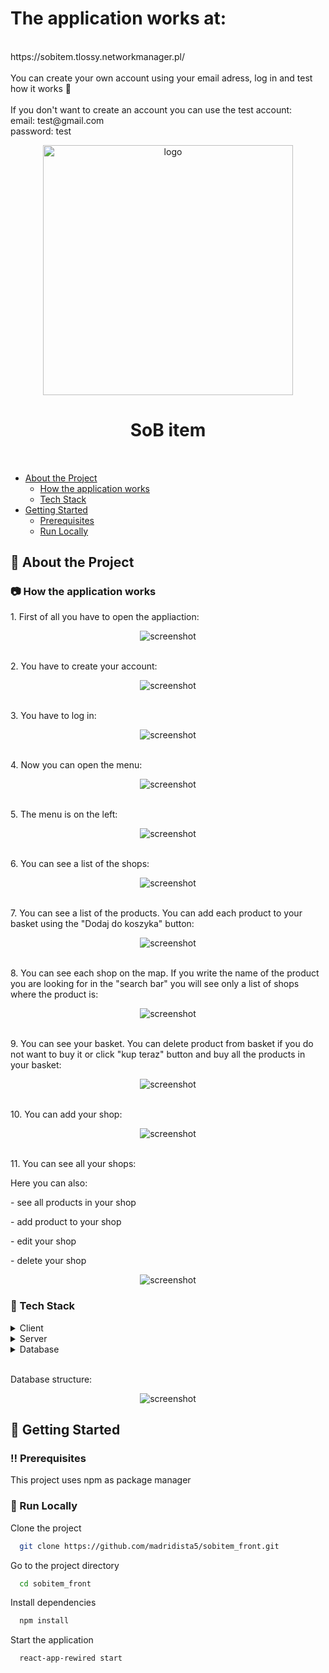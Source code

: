 <h1>The application works at:</h1>
<br>
https://sobitem.tlossy.networkmanager.pl/
<br>
<br>
You can create your own account using your email adress, log in and test how it works 🙂
<br>
<br>
If you don't want to create an account you can use the test account:
<br>
email: test@gmail.com
<br>
password: test


<div align="center">

  <a href="https://sobitem.tlossy.networkmanager.pl" target="_blank"><img src="https://raw.githubusercontent.com/madridista5/madridista5/main/1_0_GIF_0.GIF" alt="logo" width="400" height="auto" /></a>
  <h1>SoB item</h1>
 
<h4>
    
  </h4>
</div>

<br />


- [About the Project](#star2-about-the-project)
  * [How the application works](#camera-How-the-application-works)
  * [Tech Stack](#space_invader-tech-stack)
- [Getting Started](#toolbox-getting-started)
  * [Prerequisites](#bangbang-prerequisites)
  * [Run Locally](#running-run-locally)

  

<!-- About the Project -->
## :star2: About the Project


<!-- Screenshots -->
### :camera: How the application works

<p>1. First of all you have to open the appliaction:</p>
<div align="center"> 
  <img src="https://github.com/madridista5/sobitem_front/blob/main/1.png" alt="screenshot" />
</div>

<br>
<p>2. You have to create your account:</p>
<div align="center"> 
  <img src="https://github.com/madridista5/sobitem_front/blob/main/2.png" alt="screenshot" />
</div>

<br>
<p>3. You have to log in:</p>
<div align="center"> 
  <img src="https://github.com/madridista5/sobitem_front/blob/main/3.png" alt="screenshot" />
</div>

<br>
<p>4. Now you can open the menu:</p>
<div align="center"> 
  <img src="https://github.com/madridista5/sobitem_front/blob/main/4.png" alt="screenshot" />
</div>

<br>
<p>5. The menu is on the left:</p>
<div align="center"> 
  <img src="https://github.com/madridista5/sobitem_front/blob/main/5.png" alt="screenshot" />
</div>

<br>
<p>6. You can see a list of the shops:</p>
<div align="center"> 
  <img src="https://github.com/madridista5/sobitem_front/blob/main/6.png" alt="screenshot" />
</div>

<br>
<p>7. You can see a list of the products. You can add each product to your basket using the "Dodaj do koszyka" button:</p>
<div align="center"> 
  <img src="https://github.com/madridista5/sobitem_front/blob/main/7.png" alt="screenshot" />
</div>

<br>
<p>8. You can see each shop on the map. If you write the name of the product you are looking for in the "search bar" you will see only a list of shops where the product is:</p>
<div align="center"> 
  <img src="https://github.com/madridista5/sobitem_front/blob/main/8.png" alt="screenshot" />
</div>

<br>
<p>9. You can see your basket. You can delete product from basket if you do not want to buy it or click "kup teraz" button and buy all the products in your basket:</p>
<div align="center"> 
  <img src="https://github.com/madridista5/sobitem_front/blob/main/9.png" alt="screenshot" />
</div>

<br>
<p>10. You can add your shop:</p>
<div align="center"> 
  <img src="https://github.com/madridista5/sobitem_front/blob/main/10.png" alt="screenshot" />
</div>

<br>
<p>11. You can see all your shops:</p>
<p>Here you can also:</p>
<p> - see all products in your shop </p>
<p> - add product to your shop </p>
<p> - edit your shop </p>
<p> - delete your shop </p>
<div align="center"> 
  <img src="https://github.com/madridista5/sobitem_front/blob/main/11.png" alt="screenshot" />
</div>


<!-- TechStack -->
### :space_invader: Tech Stack

<details>
  <summary>Client</summary>
  <ul>
    <li><a href="https://www.typescriptlang.org/">Typescript</a></li>
    <li><a href="https://reactjs.org/">React.js</a></li>
  </ul>
</details>

<details>
  <summary>Server</summary>
  <ul>
    <li><a href="https://www.typescriptlang.org/">Typescript</a></li>
    <li><a href="https://nestjs.com/">Nest.js</a></li>  
     <li><a href="https://nodejs.org/en/">Node.js</a></li>
  </ul>
</details>

<details>
<summary>Database</summary>
  <ul>
    <li><a href="https://typeorm.io">TypeORM</a></li>  
  </ul>
</details>

<br>
<p>Database structure:</p>
<div align="center"> 
  <img src="https://github.com/madridista5/sobitem_front/blob/main/db_sobitem.png" alt="screenshot" />
</div>


<!-- Getting Started -->
## 	:toolbox: Getting Started

<!-- Prerequisites -->
### :bangbang: Prerequisites

This project uses npm as package manager


<!-- Run Locally -->
### :running: Run Locally

Clone the project

```bash
  git clone https://github.com/madridista5/sobitem_front.git
```

Go to the project directory

```bash
  cd sobitem_front
```

Install dependencies

```bash
  npm install
```

Start the application

```bash
  react-app-rewired start
```
